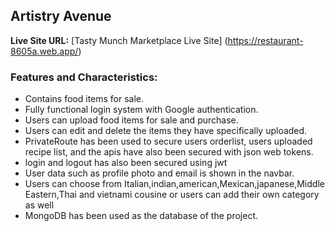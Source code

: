 ## Artistry Avenue

**Live Site URL:** [Tasty Munch Marketplace Live Site] (https://restaurant-8605a.web.app/)

### Features and Characteristics:
- Contains food items for sale.
- Fully functional login system with  Google authentication.
- Users can upload food items for sale and purchase.
- Users can edit and delete the items they have specifically uploaded.
- PrivateRoute has been used to secure users orderlist, users uploaded recipe list, and the apis have also been secured with json web tokens.
- login and logout has also been secured using jwt
- User data such as profile photo and email is shown in the navbar.
- Users can choose from Italian,indian,american,Mexican,japanese,Middle Eastern,Thai and vietnami cousine or users can add their own category as well
- MongoDB has been used as the database of the project.

